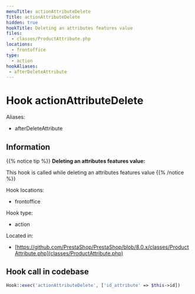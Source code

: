 ```yaml
---
menuTitle: actionAttributeDelete
Title: actionAttributeDelete
hidden: true
hookTitle: Deleting an attributes features value
files:
  - classes/ProductAttribute.php
locations:
  - frontoffice
type:
  - action
hookAliases:
 - afterDeleteAttribute
---
```


# Hook actionAttributeDelete

Aliases: 
 - afterDeleteAttribute



## Information

{{% notice tip %}}
**Deleting an attributes features value:** 

This hook is called while deleting an attributes features value
{{% /notice %}}

Hook locations: 
  - frontoffice

Hook type: 
  - action

Located in: 
  - [https://github.com/PrestaShop/PrestaShop/blob/8.0.x/classes/ProductAttribute.php](classes/ProductAttribute.php)

## Hook call in codebase

```php
Hook::exec('actionAttributeDelete', ['id_attribute' => $this->id])
```